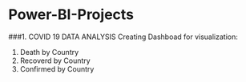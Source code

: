 # Power-BI-Projects

###1. COVID 19 DATA ANALYSIS
Creating Dashboad for visualization:
1. Death by Country
2. Recoverd by Country
3. Confirmed by Country
